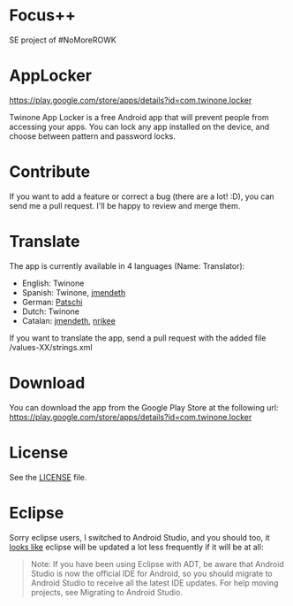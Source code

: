 Focus++
=========
SE project of #NoMoreROWK

AppLocker
=========

https://play.google.com/store/apps/details?id=com.twinone.locker

Twinone App Locker is a free Android app that will prevent people from accessing your apps.
You can lock any app installed on the device, and choose between pattern and password locks.

Contribute
==========

If you want to add a feature or correct a bug (there are a lot! :D), you can send me a pull request.
I'll be happy to review and merge them.

Translate
=========

The app is currently available in 4 languages (Name: Translator):

 * English: Twinone
 * Spanish: Twinone, [jmendeth](https://github.com/jmendeth)
 * German: [Patschi](https://github.com/patschi)
 * Dutch: Twinone
 * Catalan: [jmendeth](https://github.com/jmendeth), [nrikee](https://github.com/nrikee)

If you want to translate the app, send a pull request with the added file /values-XX/strings.xml



Download
========

You can download the app from the Google Play Store at the following url: https://play.google.com/store/apps/details?id=com.twinone.locker

License
=======
See the [LICENSE](https://github.com/twinone/AppLocker/blob/master/LICENSE) file.


Eclipse
=======

Sorry eclipse users, I switched to Android Studio, and you should too, it [looks like](http://developer.android.com/tools/help/adt.html) eclipse will be updated a lot less frequently if it will be at all:

> Note: If you have been using Eclipse with ADT, be aware that Android Studio is now the official IDE for Android, so you should migrate to Android Studio to receive all the latest IDE updates. For help moving projects, see Migrating to Android Studio.
